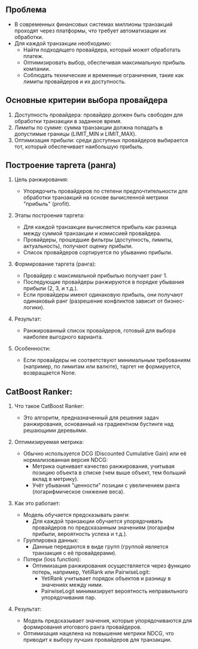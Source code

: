 ## Проблема
- В современных финансовых системах миллионы транзакций проходят через платформы, что требует автоматизации их обработки.
- Для каждой транзакции необходимо:
  - Найти подходящего провайдера, который может обработать платеж.
  - Оптимизировать выбор, обеспечивая максимальную прибыль компании.
  - Соблюдать технические и временные ограничения, такие как лимиты провайдеров и их доступность.
## Основные критерии выбора провайдера
1. Доступность провайдера: провайдер должен быть свободен для обработки транзакции в заданное время.
2. Лимиты по сумме: сумма транзакции должна попадать в допустимые границы (LIMIT_MIN и LIMIT_MAX).
3. Оптимизация прибыли: среди доступных провайдеров выбирается тот, который обеспечивает наибольшую прибыль.

## Построение таргета (ранга)
1. Цель ранжирования:
    - Упорядочить провайдеров по степени предпочтительности для обработки транзакций на основе вычисленной метрики "прибыль" (profit).

2. Этапы построения таргета:

    - Для каждой транзакции вычисляется прибыль как разница между суммой транзакции и комиссией провайдера.
    - Провайдеры, прошедшие фильтры (доступность, лимиты, актуальность), получают оценку прибыли.
    - Список провайдеров сортируется по убыванию прибыли.

3. Формирование таргета (ранга):

    - Провайдер с максимальной прибылью получает ранг 1.
    - Последующие провайдеры ранжируются в порядке убывания прибыли (2, 3, и т.д.).
    - Если провайдеры имеют одинаковую прибыль, они получают одинаковый ранг (разрешение конфликтов зависит от бизнес-логики).
4. Результат:

    - Ранжированный список провайдеров, готовый для выбора наиболее выгодного варианта.
5. Особенности:

    - Если провайдеры не соответствуют минимальным требованиям (например, по лимитам или валюте), таргет не формируется, возвращается None.
  
## CatBoost Ranker:
1. Что такое CatBoost Ranker:

    - Это алгоритм, предназначенный для решения задач ранжирования, основанный на градиентном бустинге над решающими деревьями.

2. Оптимизируемая метрика:

    - Обычно используется DCG (Discounted Cumulative Gain) или её нормализованная версия NDCG:
      - Метрика оценивает качество ранжирования, учитывая позицию объекта в списке (чем выше объект, тем больший вклад в метрику).
      - Учёт убывания "ценности" позиции с увеличением ранга (логарифмическое снижение веса).

3. Как это работает:
  
    - Модель обучается предсказывать ранги:
      - Для каждой транзакции обучается упорядочивать провайдеров по предсказанным значениям (логарифм прибыли, вероятность успеха и т.д.).
    - Группировка данных:
      - Данные передаются в виде групп (группой является транзакция с её провайдерами).
    - Потери (loss function):
      - Оптимизация ранжирования осуществляется через функцию потерь, например, YetiRank или PairwiseLogit:
        - YetiRank учитывает порядок объектов и разницу в значениях между ними.
        - PairwiseLogit минимизирует вероятность неправильного упорядочивания пар.
4. Результат:

    - Модель предсказывает значения, которые упорядочиваются для формирования итогового ранга провайдеров.
    - Оптимизация нацелена на повышение метрики NDCG, что приводит к выбору лучших провайдеров для транзакции.
